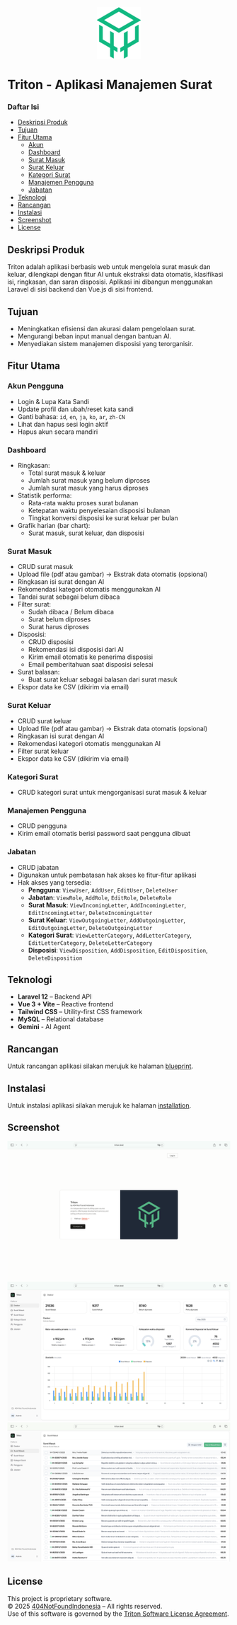 <div align="center">
    <a href="https://404notfound.fun" target="_blank">
        <img src="../404NFID-green.png" 
            width="100" 
            alt="404NFID Logo">
    </a>
</div>

# Triton - Aplikasi Manajemen Surat

### Daftar Isi

- [Deskripsi Produk](#deskripsi-produk)
- [Tujuan](#tujuan)
- [Fitur Utama](#fitur-utama)
  - [Akun](#akun-pengguna)
  - [Dashboard](#dashboard)
  - [Surat Masuk](#surat-masuk)
  - [Surat Keluar](#surat-keluar)
  - [Kategori Surat](#kategori-surat)
  - [Manajemen Pengguna](#manajemen-pengguna)
  - [Jabatan](#jabatan)
- [Teknologi](#teknologi)
- [Rancangan](#rancangan)
- [Instalasi](#instalasi)
- [Screenshot](#screenshot)
- [License](#license)

## Deskripsi Produk
Triton adalah aplikasi berbasis web untuk mengelola surat masuk dan keluar, dilengkapi dengan fitur AI untuk ekstraksi data otomatis, klasifikasi isi, ringkasan, dan saran disposisi. Aplikasi ini dibangun menggunakan Laravel di sisi backend dan Vue.js di sisi frontend.

## Tujuan
- Meningkatkan efisiensi dan akurasi dalam pengelolaan surat.
- Mengurangi beban input manual dengan bantuan AI.
- Menyediakan sistem manajemen disposisi yang terorganisir.

## Fitur Utama

### Akun Pengguna

- Login & Lupa Kata Sandi
- Update profil dan ubah/reset kata sandi
- Ganti bahasa: `id`, `en`, `ja`, `ko`, `ar`, `zh-CN`
- Lihat dan hapus sesi login aktif
- Hapus akun secara mandiri

### Dashboard

- Ringkasan:
  - Total surat masuk & keluar
  - Jumlah surat masuk yang belum diproses
  - Jumlah surat masuk yang harus diproses
- Statistik performa:
  - Rata-rata waktu proses surat bulanan
  - Ketepatan waktu penyelesaian disposisi bulanan
  - Tingkat konversi disposisi ke surat keluar per bulan
- Grafik harian (bar chart):
  - Surat masuk, surat keluar, dan disposisi

### Surat Masuk

- CRUD surat masuk
- Upload file (pdf atau gambar) → Ekstrak data otomatis (opsional)
- Ringkasan isi surat dengan AI
- Rekomendasi kategori otomatis menggunakan AI
- Tandai surat sebagai belum dibaca
- Filter surat:
  - Sudah dibaca / Belum dibaca
  - Surat belum diproses
  - Surat harus diproses
- Disposisi:
  - CRUD disposisi
  - Rekomendasi isi disposisi dari AI
  - Kirim email otomatis ke penerima disposisi
  - Email pemberitahuan saat disposisi selesai
- Surat balasan:
  - Buat surat keluar sebagai balasan dari surat masuk
- Ekspor data ke CSV (dikirim via email)

### Surat Keluar

- CRUD surat keluar
- Upload file (pdf atau gambar) → Ekstrak data otomatis (opsional)
- Ringkasan isi surat dengan AI
- Rekomendasi kategori otomatis menggunakan AI
- Filter surat keluar
- Ekspor data ke CSV (dikirim via email)

### Kategori Surat

- CRUD kategori surat untuk mengorganisasi surat masuk & keluar

### Manajemen Pengguna

- CRUD pengguna
- Kirim email otomatis berisi password saat pengguna dibuat

### Jabatan

- CRUD jabatan
- Digunakan untuk pembatasan hak akses ke fitur-fitur aplikasi
- Hak akses yang tersedia:
    - **Pengguna**: `ViewUser`, `AddUser`, `EditUser`, `DeleteUser`
    - **Jabatan**:  `ViewRole`, `AddRole`, `EditRole`, `DeleteRole`
    - **Surat Masuk**: `ViewIncomingLetter`, `AddIncomingLetter`, `EditIncomingLetter`, `DeleteIncomingLetter`
    - **Surat Keluar**: `ViewOutgoingLetter`, `AddOutgoingLetter`, `EditOutgoingLetter`, `DeleteOutgoingLetter`
    - **Kategori Surat**: `ViewLetterCategory`, `AddLetterCategory`, `EditLetterCategory`, `DeleteLetterCategory`
    - **Disposisi**: `ViewDisposition`, `AddDisposition`, `EditDisposition`, `DeleteDisposition`

## Teknologi

- **Laravel 12** – Backend API
- **Vue 3 + Vite** – Reactive frontend
- **Tailwind CSS** – Utility-first CSS framework
- **MySQL** – Relational database
- **Gemini** - AI Agent

## Rancangan

Untuk rancangan aplikasi silakan merujuk ke halaman [blueprint](./blueprint.md).

## Instalasi

Untuk instalasi aplikasi silakan merujuk ke halaman [installation](./installation.md).

## Screenshot

![Home](ss/Screenshot%202025-05-18%20at%2005.53.35.png)
![Dashboard](ss/Screenshot%202025-05-18%20at%2005.54.40.png)
![Inbox](ss/Screenshot%202025-05-18%20at%2006.47.29.png)

## License

This project is proprietary software.  
© 2025 [404NotFoundIndonesia](https://github.com/404NotFoundIndonesia) – All rights reserved.  
Use of this software is governed by the [Triton Software License Agreement](LICENSE).